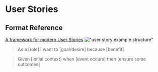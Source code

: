 # User Stories
## Format Reference
[A framework for modern User Stories](https://medium.com/@jonatisokon/a-framework-for-user-stories-bc3dc323eca9)
!["user story example structure"](https://miro.medium.com/max/1400/1*s0tuwgs7O9YEHS6pvO0OJA.png)
> As a [role]
> I want to [goal/desire]
> because [benefit]

> Given [initial context]
> when [event occurs]
> then [ensure some outcomes]
